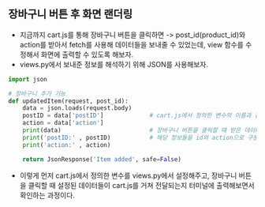 ## 장바구니 버튼 후 화면 랜더링
- 지금까지 cart.js를 통해 장바구니 버튼을 클릭하면 -> post_id(product_id)와 action를 받아서 fetch를 사용해 데이터들을 보내줄 수 있었는데, view 함수를 수정해서 화면에 출력할 수 있도록 해보자.
- views.py에서 보내준 정보를 해석하기 위해 JSON를 사용해보자.

```python
import json

# 장바구니 추가 기능
def updatedItem(request, post_id):
    data = json.loads(request.body)
    postID = data['postID']             # cart.js에서 정의한 변수의 이름과 같게 설정.
    action = data['action']
    print(data)                         # 장바구니 버튼을 클릭할 때 받은 데이터가 cart.js로부터 전달되는지 먼저 확인하기.
    print('postID:' , postID)           # 해당 정보들을 id와 action으로 구분지어서 확인하기.
    print('action:' , action)

    return JsonResponse('Item added', safe=False)
```

- 이렇게 먼저 cart.js에서 정의한 변수를 views.py에서 설정해주고, 장바구니 버튼을 클릭할 때 설정된 데이터들이 cart.js를 거쳐 전달되는지 터미널에 출력해보면서 확인하는 과정이다.
